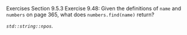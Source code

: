 Exercises Section 9.5.3
Exercise 9.48: Given the definitions of `name` and `numbers` on page 365,
what does `numbers.find(name)` return?

_`std::string::npos`._